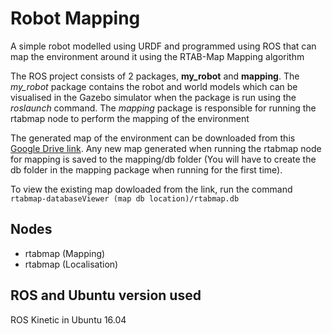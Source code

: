 # Robot Mapping
A simple robot modelled using URDF and programmed using ROS that can map the environment around it using the RTAB-Map Mapping algorithm

The ROS project consists of 2 packages, **my_robot** and **mapping**. The *my_robot* package contains the robot and world models which can be visualised in the Gazebo simulator when the package is run using the *roslaunch* command. The *mapping* package is responsible for running the rtabmap node to perform the mapping of the environment

The generated map of the environment can be downloaded from this [Google Drive link](https://drive.google.com/file/d/1IDocIbyikGxh4BXhicDSBPPOOsLh2ugT/view?usp=sharing). Any new map generated when running the rtabmap node for mapping is saved to the mapping/db folder (You will have to create the db folder in the mapping package when running for the first time).

To view the existing map dowloaded from the link, run the command<br>
`rtabmap-databaseViewer (map db location)/rtabmap.db`

## Nodes
* rtabmap (Mapping)
* rtabmap (Localisation)

  
## ROS and Ubuntu version used
ROS Kinetic in Ubuntu 16.04

